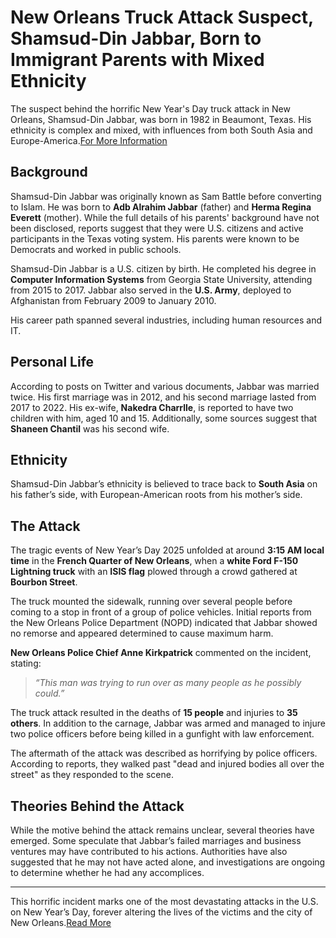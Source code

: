 # New Orleans Truck Attack Suspect, Shamsud-Din Jabbar, Born to Immigrant Parents with Mixed Ethnicity

The suspect behind the horrific New Year's Day truck attack in New Orleans, Shamsud-Din Jabbar, was born in 1982 in Beaumont, Texas. His ethnicity is complex and mixed, with influences from both South Asia and Europe-America.[For More Information](https://thealliancerockband.com/shamsud-din-jabbar-parents-mixed-ethnicity/)

## Background

Shamsud-Din Jabbar was originally known as Sam Battle before converting to Islam. He was born to **Adb Alrahim Jabbar** (father) and **Herma Regina Everett** (mother). While the full details of his parents' background have not been disclosed, reports suggest that they were U.S. citizens and active participants in the Texas voting system. His parents were known to be Democrats and worked in public schools.

Shamsud-Din Jabbar is a U.S. citizen by birth. He completed his degree in **Computer Information Systems** from Georgia State University, attending from 2015 to 2017. Jabbar also served in the **U.S. Army**, deployed to Afghanistan from February 2009 to January 2010. 

His career path spanned several industries, including human resources and IT.

## Personal Life

According to posts on Twitter and various documents, Jabbar was married twice. His first marriage was in 2012, and his second marriage lasted from 2017 to 2022. His ex-wife, **Nakedra Charrlle**, is reported to have two children with him, aged 10 and 15. Additionally, some sources suggest that **Shaneen Chantil** was his second wife.

## Ethnicity

Shamsud-Din Jabbar’s ethnicity is believed to trace back to **South Asia** on his father’s side, with European-American roots from his mother’s side.

## The Attack

The tragic events of New Year’s Day 2025 unfolded at around **3:15 AM local time** in the **French Quarter of New Orleans**, when a **white Ford F-150 Lightning truck** with an **ISIS flag** plowed through a crowd gathered at **Bourbon Street**.

The truck mounted the sidewalk, running over several people before coming to a stop in front of a group of police vehicles. Initial reports from the New Orleans Police Department (NOPD) indicated that Jabbar showed no remorse and appeared determined to cause maximum harm.

**New Orleans Police Chief Anne Kirkpatrick** commented on the incident, stating:

> *“This man was trying to run over as many people as he possibly could.”*

The truck attack resulted in the deaths of **15 people** and injuries to **35 others**. In addition to the carnage, Jabbar was armed and managed to injure two police officers before being killed in a gunfight with law enforcement.

The aftermath of the attack was described as horrifying by police officers. According to reports, they walked past "dead and injured bodies all over the street" as they responded to the scene.

## Theories Behind the Attack

While the motive behind the attack remains unclear, several theories have emerged. Some speculate that Jabbar’s failed marriages and business ventures may have contributed to his actions. Authorities have also suggested that he may not have acted alone, and investigations are ongoing to determine whether he had any accomplices.

---

This horrific incident marks one of the most devastating attacks in the U.S. on New Year’s Day, forever altering the lives of the victims and the city of New Orleans.[Read More](https://www.pinterest.com/pin/911978993291624476/)

